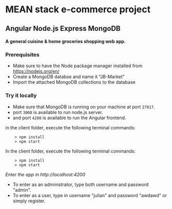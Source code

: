 # MEAN stack e-commerce project
## Angular Node.js Express MongoDB

#### A general cuisine & home groceries shopping web app.

### Prerequisites
- Make sure to have the Node package manager installed from https://nodejs.org/en/
- Create a MongoDB databse and name it "JB-Market"
- Import the attached MongoDB collections to the database  

### Try it locally
- Make sure that MongoDB is running on your machine at port `27017`.
- port `3000` is available to run node.js server.
- and port `4200` is available to run the Angular frontend. 

in the client folder, execute the following terminal commands:
```
    > npm install
    > npm start

```

In the client folder, execute the following terminal commands: 
```
    > npm install
    > npm start

```
_Enter the app in http://localhost:4200_

- To enter as an administrator, type both username and password "admin".
- To enter as a user, type in username "julian" and password "awdawd" or simply register.